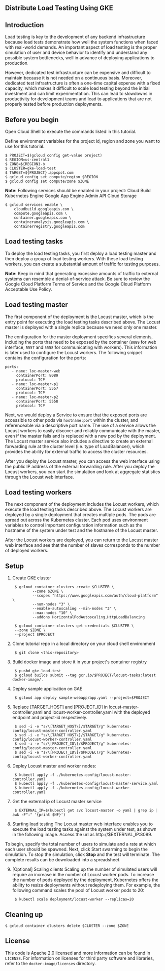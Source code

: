 ## Distribute Load Testing Using GKE

## Introduction

Load testing is key to the development of any backend infrastructure because load tests demonstrate how well the system functions when faced with real-world demands. An important aspect of load testing is the proper simulation of user and device behavior to identify and understand any possible system bottlenecks, well in advance of deploying applications to production.

However, dedicated test infrastructure can be expensive and difficult to maintain because it is not needed on a continuous basis. Moreover, dedicated test infrastructure is often a one-time capital expense with a fixed capacity, which makes it difficult to scale load testing beyond the initial investment and can limit experimentation. This can lead to slowdowns in productivity for development teams and lead to applications that are not properly tested before production deployments.

## Before you begin

Open Cloud Shell to execute the commands listed in this tutorial.

Define environment variables for the project id, region and zone you want to use for this tutorial.

    $ PROJECT=$(gcloud config get-value project)
    $ REGION=us-central1
    $ ZONE=${REGION}-b
    $ CLUSTER=gke-load-test
    $ TARGET=${PROJECT}.appspot.com
    $ gcloud config set compute/region $REGION 
    $ gcloud config set compute/zone $ZONE

**Note:** Following services should be enabled in your project:
Cloud Build
Kubernetes Engine
Google App Engine Admin API 
Cloud Storage

    $ gcloud services enable \
        cloudbuild.googleapis.com \
        compute.googleapis.com \
        container.googleapis.com \
        containeranalysis.googleapis.com \
        containerregistry.googleapis.com 

## Load testing tasks

To deploy the load testing tasks, you first deploy a load testing master and then deploy a group of load testing workers. With these load testing workers, you can create a substantial amount of traffic for testing purposes. 

**Note:** Keep in mind that generating excessive amounts of traffic to external systems can resemble a denial-of-service attack. Be sure to review the Google Cloud Platform Terms of Service and the Google Cloud Platform Acceptable Use Policy.

## Load testing master

The first component of the deployment is the Locust master, which is the entry point for executing the load testing tasks described above. The Locust master is deployed with a single replica because we need only one master. 

The configuration for the master deployment specifies several elements, including the ports that need to be exposed by the container (`8089` for web interface, `5557` and `5558` for communicating with workers). This information is later used to configure the Locust workers. The following snippet contains the configuration for the ports:

    ports:
       - name: loc-master-web
         containerPort: 8089
         protocol: TCP
       - name: loc-master-p1
         containerPort: 5557
         protocol: TCP
       - name: loc-master-p2
         containerPort: 5558
         protocol: TCP

Next, we would deploy a Service to ensure that the exposed ports are accessible to other pods via `hostname:port` within the cluster, and referenceable via a descriptive port name. The use of a service allows the Locust workers to easily discover and reliably communicate with the master, even if the master fails and is replaced with a new pod by the deployment. The Locust master service also includes a directive to create an external forwarding rule at the cluster level (i.e. type of LoadBalancer), which provides the ability for external traffic to access the cluster resources. 

After you deploy the Locust master, you can access the web interface using the public IP address of the external forwarding rule. After you deploy the Locust workers, you can start the simulation and look at aggregate statistics through the Locust web interface.

## Load testing workers

The next component of the deployment includes the Locust workers, which execute the load testing tasks described above. The Locust workers are deployed by a single deployment that creates multiple pods. The pods are spread out across the Kubernetes cluster. Each pod uses environment variables to control important configuration information such as the hostname of the system under test and the hostname of the Locust master. 

After the Locust workers are deployed, you can return to the Locust master web interface and see that the number of slaves corresponds to the number of deployed workers.

## Setup

1. Create GKE cluster

        $ gcloud container clusters create $CLUSTER \
                --zone $ZONE \
                --scopes "https://www.googleapis.com/auth/cloud-platform" \
                --num-nodes "3" \
                --enable-autoscaling --min-nodes "3" \
                --max-nodes "10" \
                --addons HorizontalPodAutoscaling,HttpLoadBalancing

        $ gcloud container clusters get-credentials $CLUSTER \
        --zone $ZONE \
        --project $PROJECT

2. Clone tutorial repo in a local directory on your cloud shell environment

        $ git clone <this-repository>

3. Build docker image and store it in your project's container registry

        $ pushd gke-load-test
        $ gcloud builds submit --tag gcr.io/$PROJECT/locust-tasks:latest docker-image/.

4. Deploy sample application on GAE

        $ gcloud app deploy sample-webapp/app.yaml --project=$PROJECT

5. Replace [TARGET_HOST] and [PROJECT_ID] in locust-master-controller.yaml and locust-worker-controller.yaml with the deployed endpoint and project-id respectively. 

        $ sed -i -e "s/\[TARGET_HOST\]/$TARGET/g" kubernetes-config/locust-master-controller.yaml
        $ sed -i -e "s/\[TARGET_HOST\]/$TARGET/g" kubernetes-config/locust-worker-controller.yaml
        $ sed -i -e "s/\[PROJECT_ID\]/$PROJECT/g" kubernetes-config/locust-master-controller.yaml
        $ sed -i -e "s/\[PROJECT_ID\]/$PROJECT/g" kubernetes-config/locust-worker-controller.yaml

6. Deploy Locust master and worker nodes:

        $ kubectl apply -f ./kubernetes-config/locust-master-controller.yaml
        $ kubectl apply -f ./kubernetes-config/locust-master-service.yaml
        $ kubectl apply -f ./kubernetes-config/locust-worker-controller.yaml

7. Get the external ip of Locust master service 

        $ EXTERNAL_IP=$(kubectl get svc locust-master -o yaml | grep ip | awk -F":" '{print $NF}')

8. Starting load testing
The Locust master web interface enables you to execute the load testing tasks against the system under test, as shown in the following image. Access the url as http://$EXTERNAL_IP:8089.

To begin, specify the total number of users to simulate and a rate at which each user should be spawned. Next, click Start swarming to begin the simulation. To stop the simulation, click **Stop** and the test will terminate. The complete results can be downloaded into a spreadsheet. 

9. [Optional] Scaling clients
Scaling up the number of simulated users will require an increase in the number of Locust worker pods. To increase the number of pods deployed by the deployment, Kubernetes offers the ability to resize deployments without redeploying them. For example, the following command scales the pool of Locust worker pods to 20:

        $ kubectl scale deployment/locust-worker --replicas=20

## Cleaning up

    $ gcloud container clusters delete $CLUSTER --zone $ZONE

## License

This code is Apache 2.0 licensed and more information can be found in `LICENSE`. For information on licenses for third party software and libraries, refer to the `docker-image/licenses` directory.


